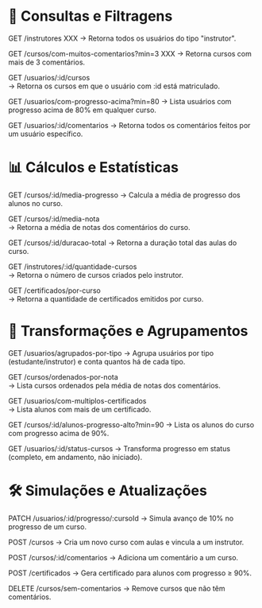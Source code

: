 # 🧠 Consultas e Filtragens
GET /instrutores  XXX
→ Retorna todos os usuários do tipo "instrutor".

GET /cursos/com-muitos-comentarios?min=3   XXX
→ Retorna cursos com mais de 3 comentários.

GET /usuarios/:id/cursos   
→ Retorna os cursos em que o usuário com :id está matriculado.

GET /usuarios/com-progresso-acima?min=80 
→ Lista usuários com progresso acima de 80% em qualquer curso.

GET /usuarios/:id/comentarios 
→ Retorna todos os comentários feitos por um usuário específico.

# 📊 Cálculos e Estatísticas
GET /cursos/:id/media-progresso 
→ Calcula a média de progresso dos alunos no curso.

GET /cursos/:id/media-nota  
→ Retorna a média de notas dos comentários do curso.

GET /cursos/:id/duracao-total 
→ Retorna a duração total das aulas do curso.

GET /instrutores/:id/quantidade-cursos  
→ Retorna o número de cursos criados pelo instrutor.

GET /certificados/por-curso  
→ Retorna a quantidade de certificados emitidos por curso.

# 🧩 Transformações e Agrupamentos
GET /usuarios/agrupados-por-tipo 
→ Agrupa usuários por tipo (estudante/instrutor) e conta quantos há de cada tipo.

GET /cursos/ordenados-por-nota  
→ Lista cursos ordenados pela média de notas dos comentários.

GET /usuarios/com-multiplos-certificados  
→ Lista alunos com mais de um certificado.

GET /cursos/:id/alunos-progresso-alto?min=90
→ Lista os alunos do curso com progresso acima de 90%.

GET /usuarios/:id/status-cursos 
→ Transforma progresso em status (completo, em andamento, não iniciado).

# 🛠️ Simulações e Atualizações
PATCH /usuarios/:id/progresso/:cursoId
→ Simula avanço de 10% no progresso de um curso.

POST /cursos
→ Cria um novo curso com aulas e vincula a um instrutor.

POST /cursos/:id/comentarios
→ Adiciona um comentário a um curso.

POST /certificados
→ Gera certificado para alunos com progresso ≥ 90%.

DELETE /cursos/sem-comentarios
→ Remove cursos que não têm comentários.